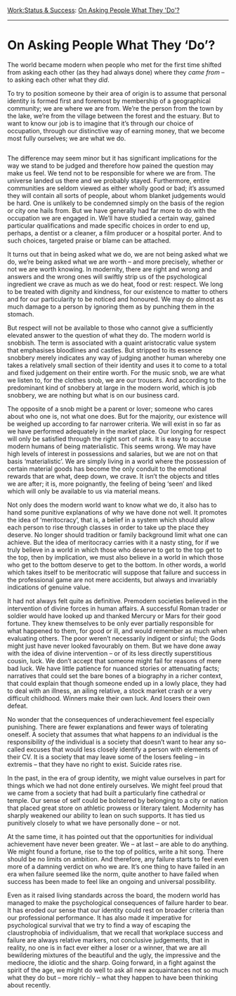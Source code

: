 [Work:](https://www.theschooloflife.com/thebookoflife/category/work/)[Status & Success](https://www.theschooloflife.com/thebookoflife/category/work/status-and-success/): [On Asking People What They 'Do'?](https://www.theschooloflife.com/thebookoflife/on-asking-people-what-they-do/)

* * *

# On Asking People What They ‘Do’?

The world became modern when people who met for the first time shifted from asking each other (as they had always done) where they _came from_ – to asking each other what they _did_.

To try to position someone by their area of origin is to assume that personal identity is formed first and foremost by membership of a geographical community; we are where we are from. We’re the person from the town by the lake, we’re from the village between the forest and the estuary. But to want to know our job is to imagine that it’s through our choice of occupation, through our distinctive way of earning money, that we become most fully ourselves; we are what we do.

<figure class="aligncenter"><img src="https://www.theschooloflife.com/thebookoflife/wp-content/uploads/2020/05/mw199493-266796dd-63fd-4540-830e-b05cceda6bb6_s1400x0.jpg" alt="" class="wp-image-24470" srcset="https://www.theschooloflife.com/thebookoflife/wp-content/uploads/2020/05/mw199493-266796dd-63fd-4540-830e-b05cceda6bb6_s1400x0.jpg 800w, https://www.theschooloflife.com/thebookoflife/wp-content/uploads/2020/05/mw199493-266796dd-63fd-4540-830e-b05cceda6bb6_s1400x0-150x150.jpg 150w, https://www.theschooloflife.com/thebookoflife/wp-content/uploads/2020/05/mw199493-266796dd-63fd-4540-830e-b05cceda6bb6_s1400x0-300x300.jpg 300w, https://www.theschooloflife.com/thebookoflife/wp-content/uploads/2020/05/mw199493-266796dd-63fd-4540-830e-b05cceda6bb6_s1400x0-768x768.jpg 768w" sizes="(max-width: 800px) 100vw, 800px"></figure>

The difference may seem minor but it has significant implications for the way we stand to be judged and therefore how pained the question may make us feel. We tend not to be responsible for where we are from. The universe landed us there and we probably stayed. Furthermore, entire communities are seldom viewed as either wholly good or bad; it’s assumed they will contain all sorts of people, about whom blanket judgements would be hard. One is unlikely to be condemned simply on the basis of the region or city one hails from. But we have generally had far more to do with the occupation we are engaged in. We’ll have studied a certain way, gained particular qualifications and made specific choices in order to end up, perhaps, a dentist or a cleaner, a film producer or a hospital porter. And to such choices, targeted praise or blame can be attached.&nbsp;

It turns out that in being asked what we do, we are not being asked what we do, we’re being asked what we are worth – and more precisely, whether or not we are worth knowing. In modernity, there are right and wrong and answers and the wrong ones will swiftly strip us of the psychological ingredient we crave as much as we do heat, food or rest: respect. We long to be treated with dignity and kindness, for our existence to matter to others and for our particularity to be noticed and honoured. We may do almost as much damage to a person by ignoring them as by punching them in the stomach.

But respect will not be available to those who cannot give a sufficiently elevated answer to the question of what they do. The modern world is snobbish. The term is associated with a quaint aristocratic value system that emphasises bloodlines and castles. But stripped to its essence snobbery merely indicates any way of judging another human whereby one takes a relatively small section of their identity and uses it to come to a total and fixed judgement on their entire worth. For the music snob, we are what we listen to, for the clothes snob, we are our trousers. And according to the predominant kind of snobbery at large in the modern world, which is job snobbery, we are nothing but what is on our business card.

The opposite of a snob might be a parent or lover; someone who cares about who one is, not what one does. But for the majority, our existence will be weighed up according to far narrower criteria. We will exist in so far as we have performed adequately in the market place. Our longing for respect will only be satisfied through the right sort of rank. It is easy to accuse modern humans of being materialistic. This seems wrong. We may have high levels of interest in possessions and salaries, but we are not on that basis ‘materialistic’. We are simply living in a world where the possession of certain material goods has become the only conduit to the emotional rewards that are what, deep down, we crave. It isn’t the objects and titles we are after; it is, more poignantly, the feeling of being ‘seen’ and liked which will only be available to us via material means.

Not only does the modern world want to know what we do, it also has to hand some punitive explanations of why we have done not well. It promotes the idea of ‘meritocracy’, that is, a belief in a system which should allow each person to rise through classes in order to take up the place they deserve. No longer should tradition or family background limit what one can achieve. But the idea of meritocracy carries with it a nasty sting, for if we truly believe in a world in which those who deserve to get to the top get to the top, then by implication, we must also believe in a world in which those who get to the bottom deserve to get to the bottom. In other words, a world which takes itself to be meritocratic will suppose that failure and success in the professional game are not mere accidents, but always and invariably indications of genuine value.

It had not always felt quite as definitive. Premodern societies believed in the intervention of divine forces in human affairs. A successful Roman trader or soldier would have looked up and thanked Mercury or Mars for their good fortune. They knew themselves to be only ever partially responsible for what happened to them, for good or ill, and would remember as much when evaluating others. The poor weren’t necessarily indigent or sinful; the Gods might just have never looked favourably on them. But we have done away with the idea of divine intervention – or of its less directly superstitious cousin, luck. We don’t accept that someone might fail for reasons of mere bad luck. We have little patience for nuanced stories or attenuating facts; narratives that could set the bare bones of a biography in a richer context, that could explain that though someone ended up in a lowly place, they had to deal with an illness, an ailing relative, a stock market crash or a very difficult childhood. Winners make their own luck. And losers their own defeat.

No wonder that the consequences of underachievement feel especially punishing. There are fewer explanations and fewer ways of tolerating oneself. A society that assumes that what happens _to_ an individual is the responsibility _of_ the individual is a society that doesn’t want to hear any so-called excuses that would less closely identify a person with elements of their CV. It is a society that may leave some of the losers feeling – in extremis – that they have no right to exist. Suicide rates rise.

In the past, in the era of group identity, we might value ourselves in part for things which we had not done entirely ourselves. We might feel proud that we came from a society that had built a particularly fine cathedral or temple. Our sense of self could be bolstered by belonging to a city or nation that placed great store on athletic prowess or literary talent. Modernity has sharply weakened our ability to lean on such supports. It has tied us punitively closely to what we have personally done – or not.

At the same time, it has pointed out that the opportunities for individual achievement have never been greater. We – at last – are able to do anything. We might found a fortune, rise to the top of politics, write a hit song. There should be no limits on ambition. And therefore, any failure starts to feel even more of a damning verdict on who we are. It’s one thing to have failed in an era when failure seemed like the norm, quite another to have failed when success has been made to feel like an ongoing and universal possibility.

Even as it raised living standards across the board, the modern world has managed to make the psychological consequences of failure harder to bear. It has eroded our sense that our identity could rest on broader criteria than our professional performance. It has also made it imperative for psychological survival that we try to find a way of escaping the claustrophobia of individualism, that we recall that workplace success and failure are always relative markers, not conclusive judgements, that in reality, no one is in fact ever either a loser or a winner, that we are all bewildering mixtures of the beautiful and the ugly, the impressive and the mediocre, the idiotic and the sharp. Going forward, in a fight against the spirit of the age, we might do well to ask all new acquaintances not so much what they do but – more richly – what they happen to have been thinking about recently.
